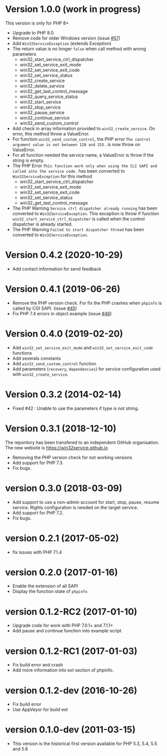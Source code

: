 # Version 1.0.0 (work in progress)

This version is only for PHP 8+

* Upgrade to PHP 8.0.
* Remove code for older Windows version (issue [#57](https://github.com/win32service/win32service/issues/57))
* Add `Win32ServiceException` (extends Exception)
* The return value is no longer `false` when call method with wrong parameters
    * win32_start_service_ctrl_dispatcher
    * win32_set_service_exit_mode
    * win32_set_service_exit_code
    * win32_set_service_status
    * win32_create_service
    * win32_delete_service
    * win32_get_last_control_message
    * win32_query_service_status
    * win32_start_service
    * win32_stop_service
    * win32_pause_service
    * win32_continue_service
    * win32_send_custom_control
* Add check in array information provided to `win32_create_service`. On error, this method throw a ValueError.
* For function `win32_send_custom_control`, the PHP error `The control argument value is not between 128 and 255.` is now throw on ValueError.
* For all function needed the service name, a ValueError is throw if the string is empty.
* The PHP Error `This function work only when using the CLI SAPI and called into the service code.` has been converted to `Win32ServiceException` for this method
    * win32_start_service_ctrl_dispatcher
    * win32_set_service_exit_mode
    * win32_set_service_exit_code
    * win32_set_service_status
    * win32_get_last_control_message
* The PHP Warning `Service ctrl dispatcher already running` has been converted to `Win32ServiceException`.
  This exception is throw if function `win32_start_service_ctrl_dispatcher` is called when the control dispatcher is already started.
* The PHP Warning `Failed to start dispatcher thread` has been converted to `Win32ServiceException`.


# Version 0.4.2 (2020-10-29)

* Add contact information for send feedback


# Version 0.4.1 (2019-06-26)

* Remove the PHP version check. For fix the PHP crashes when `phpinfo` is called by CGI SAPI. (issue [#45](https://github.com/win32service/win32service/issues/45))
* Fix PHP 7.4 errors in object example  (issue [#46](https://github.com/win32service/win32service/issues/46))

# Version 0.4.0 (2019-02-20)

* Add `win32_set_service_exit_mode` and `win32_set_service_exit_code` functions
* Add severals constants
* Add `win32_send_custom_control` function
* Add parameters (`recovery`, `dependencies`) for service configuration used with `win32_create_service`.

# Version 0.3.2 (2014-02-14)

* Fixed #42 : Unable to use the parameters if type is not string.

# Version 0.3.1 (2018-12-10)

The reporitory has been transfered to an independent GitHub organisation.
The new website is https://win32service.github.io

* Removing the PHP version check for not working versions
* Add support for PHP 7.3.
* Fix bugs.

# version 0.3.0 (2018-03-09)

* Add support to use a non-admin account for start, stop, pause, resume service. Rights configuration is needed on the target service.
* Add support for PHP 7.2.
* Fix bugs.

# version 0.2.1 (2017-05-02)

* fix issues with PHP 7.1.4

# version 0.2.0 (2017-01-16)

* Enable the extension of all SAPI
* Display the function state of `phpinfo`

# version 0.1.2-RC2 (2017-01-10)

* Upgrade code for work with PHP 7.0.1+ and 7.1.1+
* Add pause and continue function into example script

# version 0.1.2-RC1 (2017-01-03)

* Fix build error and crash
* Add more information into ext section of phpinfo.

# version 0.1.2-dev (2016-10-26)

* Fix build error
* Use AppVeyor for build ext

# version 0.1.0-dev (2011-03-15)

* This version is the historical first version available for PHP 5.3, 5.4, 5.5 and 5.6

